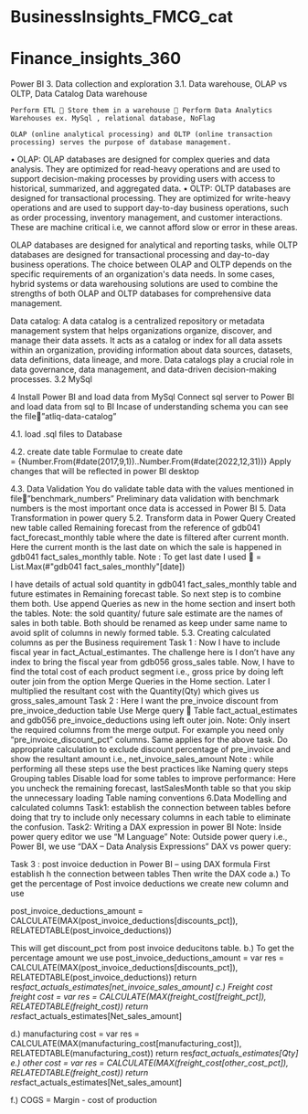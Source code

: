 # BusinessInsights_FMCG_cat
# Finance_insights_360

Power BI
3. Data collection and exploration
3.1. Data warehouse, OLAP vs OLTP, Data Catalog
	Data warehouse
	 
	Perform ETL  Store them in a warehouse  Perform Data Analytics
	Warehouses ex. MySql , relational database, NoFlag
	 
	OLAP (online analytical processing) and OLTP (online transaction processing) serves the purpose of database management.
•	OLAP: OLAP databases are designed for complex queries and data analysis. They are optimized for read-heavy operations and are used to support decision-making processes by providing users with access to historical, summarized, and aggregated data.
•	OLTP: OLTP databases are designed for transactional processing. They are optimized for write-heavy operations and are used to support day-to-day business operations, such as order processing, inventory management, and customer interactions. These are machine critical i.e, we cannot afford slow or error in these areas.

OLAP databases are designed for analytical and reporting tasks, while OLTP databases are designed for transactional processing and day-to-day business operations. The choice between OLAP and OLTP depends on the specific requirements of an organization's data needs. In some cases, hybrid systems or data warehousing solutions are used to combine the strengths of both OLAP and OLTP databases for comprehensive data management.

Data catalog:
A data catalog is a centralized repository or metadata management system that helps organizations organize, discover, and manage their data assets. It acts as a catalog or index for all data assets within an organization, providing information about data sources, datasets, data definitions, data lineage, and more. Data catalogs play a crucial role in data governance, data management, and data-driven decision-making processes.
3.2 MySql

4 Install Power BI and load data from MySql
	Connect sql server to Power BI and load data from sql to BI
	Incase of understanding schema you can see the file”atliq-data-catalog”


	
	

4.1. load .sql files to Database

4.2. create date table
Formulae to create date		
= {Number.From(#date(2017,9,1))..Number.From(#date(2022,12,31))}
Apply changes that will be reflected in power BI desktop 

4.3. Data Validation
You do validate table data with the values mentioned in file”benchmark_numbers”
Preliminary data validation with benchmark numbers is the most important once data is accessed in Power BI
5. Data Transformation in power query
5.2. Transform data in Power Query
Created new table called Remaining forecast from the reference of gdb041 fact_forecast_monthly table where the date is filtered after current month. Here the current month is the last date on which the sale is happened in gdb041 fact_sales_monthly table.
Note : To get last date I used  = List.Max(#"gdb041 fact_sales_monthly"[date])

I have details of actual sold quantity in gdb041 fact_sales_monthly table and future estimates in Remaining forecast table. So next step is to combine them both. Use append Queries as new in the home section and insert both the tables.
Note: the sold quantity/ future sale estimate are the names of sales in both table. Both should be renamed as keep under same name to avoid split of columns in newly formed table.
5.3. Creating calculated columns as per the Business requirement
Task 1 : Now I have to include fiscal year in fact_Actual_estimantes. The challenge here is I don’t have any index to bring the fiscal year from gdb056 gross_sales table.
Now, I have to find the total cost of each product segment i.e., gross price by doing left outer join from the option Merge Queries in the Home section.
Later I multiplied the resultant cost with the Quantity(Qty) which gives us gross_sales_amount
Task 2 : Here I want the pre_invoice discount from pre_invoice_deduction table
Use Merge query  Table fact_actual_estimates and gdb056 pre_invoice_deductions using left outer join.
Note: Only insert the required columns from the merge output. For example you need only “pre_invoice_discount_pct” columns. Same applies for the above task.
Do appropriate calculation to exclude discount percentage of pre_invoice and show the resultant amount i.e., net_invoice_sales_amount
Note : while performing all these steps use the best practices like
Naming query steps
Grouping tables
Disable load for some tables to improve performance: Here you uncheck the remaining forecast, lastSalesMonth table so that you skip the unnecessary loading
Table naming conventions
6.Data Modelling and calculated columns
Task1: establish the connection between tables before doing that try to include only necessary columns in each table to eliminate the confusion.
Task2: Writing a DAX expression in power BI
Note: Inside power query editor we use “M Language”
Note: Outside power query i.e., Power BI, we use “DAX – Data Analysis Expressions”
DAX vs power query: 

Task 3 : post invoice deduction in Power BI – using DAX formula
First establish h the connection between tables
Then write the DAX code
a.)	To get the percentage of Post invoice deductions we create new column and use

post_invoice_deductions_amount = 
CALCULATE(MAX(post_invoice_deductions[discounts_pct]), 
RELATEDTABLE(post_invoice_deductions))

This will get discount_pct from post invoice deducitons table. 
b.)	To get the percentage amount we use
post_invoice_deductions_amount = 
var res = CALCULATE(MAX(post_invoice_deductions[discounts_pct]), 
RELATEDTABLE(post_invoice_deductions))
return res*fact_actuals_estimates[net_invoice_sales_amount]
c.)	Freight cost
freight cost = 
var res = CALCULATE(MAX(freight_cost[freight_pct]), 
RELATEDTABLE(freight_cost))
return res*fact_actuals_estimates[Net_sales_amount]

d.)	manufacturing cost = 
var res = CALCULATE(MAX(manufacturing_cost[manufacturing_cost]), 
RELATEDTABLE(manufacturing_cost))
return res*fact_actuals_estimates[Qty]
e.)	other cost = 
var res = CALCULATE(MAX(freight_cost[other_cost_pct]), 
RELATEDTABLE(freight_cost))
return res*fact_actuals_estimates[Net_sales_amount]

f.)	COGS = Margin - cost of production










